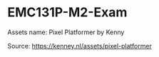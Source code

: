 # EMC131P-M2-Exam

Assets name: Pixel Platformer by Kenny

Source: https://kenney.nl/assets/pixel-platformer
